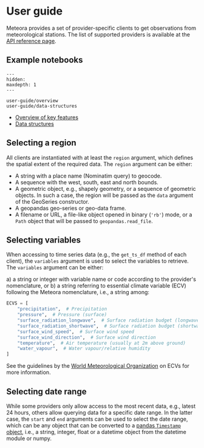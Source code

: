 # User guide

Meteora provides a set of provider-specific clients to get observations from meteorological stations. The list of supported providers is available at the [API reference page](https://meteora.readthedocs.io/en/latest/api.html#available-clients).

## Example notebooks

```{toctree}
---
hidden:
maxdepth: 1
---

user-guide/overview
user-guide/data-structures
```

- [Overview of key features](https://meteora.readthedocs.io/en/latest/user-guide/overview.html)
- [Data structures](https://meteora.readthedocs.io/en/latest/user-guide/data-structures.html)

## Selecting a region

All clients are instantiated with at least the `region` argument, which defines the spatial extent of the required data. The `region` argument can be either:

- A string with a place name (Nominatim query) to geocode.
- A sequence with the west, south, east and north bounds.
- A geometric object, e.g., shapely geometry, or a sequence of geometric objects. In such a case, the region will be passed as the `data` argument of the GeoSeries constructor.
- A geopandas geo-series or geo-data frame.
- A filename or URL, a file-like object opened in binary (`'rb'`) mode, or a `Path` object that will be passed to `geopandas.read_file`.

## Selecting variables

When accessing to time series data (e.g., the `get_ts_df` method of each client), the `variables` argument is used to select the variables to retrieve. The `variables` argument can be either:

a) a string or integer with variable name or code according to the provider's nomenclature, or
b) a string referring to essential climate variable (ECV) following the Meteora nomenclature, i.e., a string among:

```python
ECVS = [
    "precipitation",  # Precipitation
    "pressure",  # Pressure (surface)
    "surface_radiation_longwave",  # Surface radiation budget (longwave)
    "surface_radiation_shortwave",  # Surface radiation budget (shortwave)
    "surface_wind_speed",  # Surface wind speed
    "surface_wind_direction",  # Surface wind direction
    "temperature",  # Air temperature (usually at 2m above ground)
    "water_vapour",  # Water vapour/relative humidity
]
```

See the guidelines by the [World Meteorological Organization](https://public.wmo.int/en/programmes/global-climate-observing-system/essential-climate-variables) on ECVs for more information.

## Selecting date range

While some providers only allow access to the most recent data, e.g., latest 24 hours, others allow querying data for a specific date range. In the latter case, the `start` and `end` arguments can be used to select the date range, which can be any object that can be converted to a [pandas `Timestamp` object](https://pandas.pydata.org/pandas-docs/stable/reference/api/pandas.Timestamp.html), i.e., a string, integer, float or a datetime object from the datetime module or numpy.
